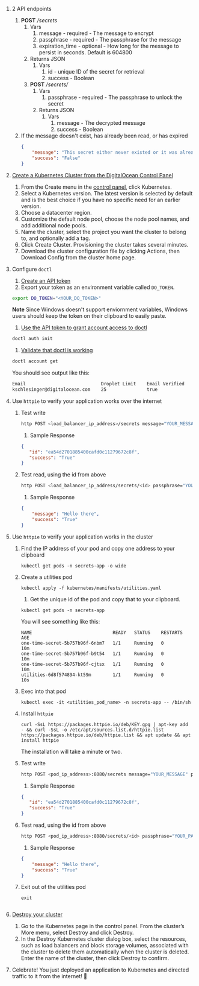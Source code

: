 1. 2 API endpoints
    1. **POST** */secrets*
        1. Vars
            1. message - required - The message to encrypt
            1. passphrase - required - The passphrase for the message
            1. expiration_time - optional - How long for the message to persist in seconds. Default is 604800
        1. Returns JSON
            1. Vars
                1. id - unique ID of the secret for retrieval
                1. success - Boolean
        1. **POST** */secrets/<id>*
            1. Vars
                1. passphrase - required - The passphrase to unlock the secret
            1. Returns JSON
                1. Vars
                    1. message - The decrypted message
                    1. success - Boolean
    1. If the message doesn't exist, has already been read, or has expired
        ```json
        {
            "message": "This secret either never existed or it was already read",
            "success": "False"
        }
        ```


1. [Create a Kubernetes Cluster from the DigitalOcean Control Panel](https://docs.digitalocean.com/products/kubernetes/how-to/create-clusters/)
    1. From the Create menu in the [control panel](https://cloud.digitalocean.com/), click Kubernetes.
    1. Select a Kubernetes version. The latest version is selected by default and is the best choice if you have no specific need for an earlier version.
    1. Choose a datacenter region.
    1. Customize the default node pool, choose the node pool names, and add additional node pools.
    1. Name the cluster, select the project you want the cluster to belong to, and optionally add a tag.
    1. Click Create Cluster. Provisioning the cluster takes several minutes.
    1. Download the cluster configuration file by clicking Actions, then Download Config from the cluster home page.

1.  Configure `doctl` 
    1. [Create an API token](https://cloud.digitalocean.com/account/api/)
    1. Export your token as an environment variable called `DO_TOKEN`.
    ```sh
    export DO_TOKEN="<YOUR_DO_TOKEN>"
    ```
    **Note**
     Since Windows doesn't support enviornment variables, Windows users should keep the token on their clipboard to easily paste.
    1. [Use the API token to grant account access to doctl](https://docs.digitalocean.com/reference/doctl/how-to/install/#step-3-use-the-api-token-to-grant-account-access-to-doctl)
    ```sh
    doctl auth init 
    ```
    1. [Validate that doctl is working](https://docs.digitalocean.com/reference/doctl/how-to/install/#step-4-validate-that-doctl-is-working)
    ```sh
    doctl account get
    ```

    You should see output like this: 

    ```sh
    Email                            Droplet Limit    Email Verified    UUID                                    Status
    kschlesinger@digitalocean.com    25               true              4ba4b281-ie98-4888-a843-2365cf961232    active
    ```


1. Use `httpie` to verify your application works over the internet
    1.  Test write 
        ```bash
        http POST <load_balancer_ip_address>/secrets message="YOUR_MESSAGE" passphrase="YOUR_PASSPHRASE"
        ```
        1. Sample Response
        ```json
        {
           "id": "ea54d2701885400cafd0c11279672c8f",
           "success": "True"
        }
        ```
    1. Test read, using the id from above
        ```bash
        http POST <load_balancer_ip_address/secrets/<id> passphrase="YOUR_PASSPHRASE"
        ```
        1. Sample Response
        ```json
        {
            "message": "Hello there",
            "success": "True"
        }
        ```


1. Use `httpie` to verify your application works in the cluster 
    1. Find the IP address of your pod and copy one address to your clipboard
        ```shell
        kubectl get pods -n secrets-app -o wide
        ```
    1. Create a utilities pod
        ```shell
        kubectl apply -f kubernetes/manifests/utilities.yaml
        ```
        1. Get the unique id of the pod and copy that to your clipboard.
        ```shell
        kubectl get pods -n secrets-app
        ```
        
        You will see something like this:
        
        ```shell
        NAME                              READY   STATUS    RESTARTS   AGE
        one-time-secret-5b757b96f-6nbm7   1/1     Running   0          10m
        one-time-secret-5b757b96f-b9t54   1/1     Running   0          10m
        one-time-secret-5b757b96f-cjtsx   1/1     Running   0          10m
        utilities-6d8f574894-kt59m        1/1     Running   0          10s
        ```
    1. Exec into that pod 
        ```shell
        kubectl exec -it <utilities_pod_name> -n secrets-app -- /bin/sh
        ```
    1. Install `httpie`
        ```shell
        curl -SsL https://packages.httpie.io/deb/KEY.gpg | apt-key add - && curl -SsL -o /etc/apt/sources.list.d/httpie.list https://packages.httpie.io/deb/httpie.list && apt update && apt install httpie
        ```
        The installation will take a minute or two. 
    1.  Test write 
        ```bash
        http POST <pod_ip_address>:8080/secrets message="YOUR_MESSAGE" passphrase="YOUR_PASSPHRASE"
        ```
        1. Sample Response
        ```json
        {
           "id": "ea54d2701885400cafd0c11279672c8f",
           "success": "True"
        }
        ```
    1. Test read, using the id from above
        ```bash
        http POST <pod_ip_address>:8080/secrets/<id> passphrase="YOUR_PASSPHRASE"
        ```
        1. Sample Response
        ```json
        {
            "message": "Hello there",
            "success": "True"
        }
        ```
    1. Exit out of the utilities pod
        ```shell
        exit
    ```

1. [Destroy your cluster](https://docs.digitalocean.com/products/kubernetes/how-to/destroy-clusters/)
    1. Go to the Kubernetes page in the control panel. From the cluster’s More menu, select Destroy and click Destroy. 
    1. In the Destroy Kubernetes cluster dialog box, select the resources, such as load balancers and block storage volumes, associated with the cluster to delete them automatically when the cluster is deleted. Enter the name of the cluster, then click Destroy to confirm.

1. Celebrate! You just deployed an application to Kubernetes and directed traffic to it from the internet! 🎉
